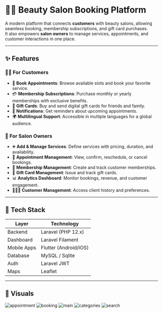 # 💇‍♀️ Beauty Salon Booking Platform

A modern platform that connects **customers** with beauty salons, allowing seamless booking, membership subscriptions, and gift card purchases.  
It also empowers **salon owners** to manage services, appointments, and customer interactions in one place.  

---

## ✨ Features

### 👩‍💻 For Customers
- 📅 **Book Appointments**: Browse available slots and book your favorite service.  
- 💳 **Membership Subscriptions**: Purchase monthly or yearly memberships with exclusive benefits.  
- 🎁 **Gift Cards**: Buy and send digital gift cards for friends and family.  
- 🔔 **Notifications**: Get reminders about upcoming appointments.  
- 🌍 **Multilingual Support**: Accessible in multiple languages for a global audience.  

### 🏢 For Salon Owners
- ➕ **Add & Manage Services**: Define services with pricing, duration, and availability.  
- 📅 **Appointment Management**: View, confirm, reschedule, or cancel bookings.  
- 🪪 **Membership Management**: Create and track customer memberships.  
- 🎁 **Gift Card Management**: Issue and track gift cards.  
- 📊 **Analytics Dashboard**: Monitor bookings, revenue, and customer engagement.  
- 👩‍👩‍👧 **Customer Management**: Access client history and preferences.  

---

## 🧰 Tech Stack

| Layer        | Technology             |
|--------------|------------------------|
| Backend      | Laravel (PHP 12.x)     |
| Dashboard    | Laravel Filament       |
| Mobile Apps  | Flutter (Android/IOS)	|
| Database     | MySQL / Sqlite		|
| Auth         | Laravel JWT 		|
| Maps         | Leaflet		|


---

## 📸 Visuals

![appointment](https://github.com/Skaf-Maya/mockups/blob/main/bookus/appointment.png)
![booking](https://github.com/Skaf-Maya/mockups/blob/main/bookus/booking.png)
![main](https://github.com/Skaf-Maya/mockups/blob/main/bookus/main.png)
![categories](https://github.com/Skaf-Maya/mockups/blob/main/bookus/categories.png)
![search](https://github.com/Skaf-Maya/mockups/blob/main/bookus/search.png)

